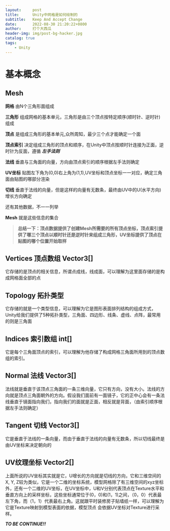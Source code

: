 ```yaml
---
layout:     post
title:      Unity中网格是如何绘制的
subtitle:   Keep And Accept Change
date:       2022-08-30 21:20:22+0800
author:     打个大西瓜
header-img: img/post-bg-hacker.jpg
catalog: true
tags:
    - Unity
---
```


# 基本概念
## Mesh
**网格** 由N个三角形面组成

**三角形** 组成网格的基本单元，三角形是由三个顶点按特定顺序(顺时针、逆时针)组成

**顶点** 是组成三角形的基本单元,众所周知，最少三个点才能确定一个面

**顶点索引** 决定组成三角形的顶点和顺序，在Unity中顶点按顺时针连接为正面，逆时针为反面，遵循 ***左手法则***

**法线** 垂直与三角面的向量，方向由顶点索引的顺序根据左手法则确定

**UV坐标** 贴图左下角为(0,0)右上角为(1,1),UV坐标和顶点坐标一一对应，确定三角面由贴图的哪部分渲染

**切线** 垂直于法线的向量，但是这样的向量有无数条，最终由UV中的U(水平方向)增长方向确定

还有其他数据，不一一列举

**Mesh** 就是这些信息的集合   

>  **总结一下：顶点数据提供了创建Mesh所需要的所有顶点坐标，顶点索引提供了哪三个顶点以顺时针还是逆时针来组成三角形，UV坐标提供了顶点在贴图的哪个位置开始取样**


## Vertices 顶点数组 Vector3[]
 它存储的是顶点的相关信息，所谓点成线，线成面，可以理解为这里面存储的是构成网格面全部的点
## Topology 拓扑类型
它存储的就是一个类型信息，可以理解为它是图形表面排列结构的组成方式，Unity给我们提供了5种拓扑类型，三角面、四边形、线条、虚线、点阵，最常用的则是三角面
## Indices 索引数组 int[]
它是每个三角面顶点的索引，可以理解为他存储了构成网格三角面所用到的顶点数组的索引。
<!-- - **Vertex data 顶点数据**
它包含了顶点的位置、法线、切线、UV等属性  -->
## Normal 法线 Vector3[]
法线就是垂直于该顶点三角面的一条三维向量，它只有方向，没有大小。法线的方向就是顶点三角面朝外的方向。假设我们面前有一面镜子，它的正中心会有一条法线垂直于镜面指向我们，指向我们的面就是正面，相反就是背面，（由索引顺序根据左手法则确定）
## Tangent 切线 Vector3[]
它是垂直于法线的一条向量，而由于垂直于法线的向量有无数条，所以切线最终是由UV坐标来决定朝向的
## UV纹理坐标 Vector2[]
上面所说的UV坐标其实就是它，U增长的方向就是切线的方向，它和三维空间的X, Y, Z较为类似，它是一个二维的坐标系统，模型网格除了有三维空间的xyz坐标外，还有一个二维的UV坐标，在UV坐标中，U和V分别代表顶点在Texture水平和垂直方向上的采样坐标，这些坐标通常位于(0，0)和(1，1)之间，（0，0）代表最左下角，而（1，1）代表最右上角。这就跟平时装修房子贴墙纸一样，可以理解为它是Texture映射到模型表面的依据，模型顶点 会依据UV坐标对Texture进行采样。

***TO BE CONTINUE!!***